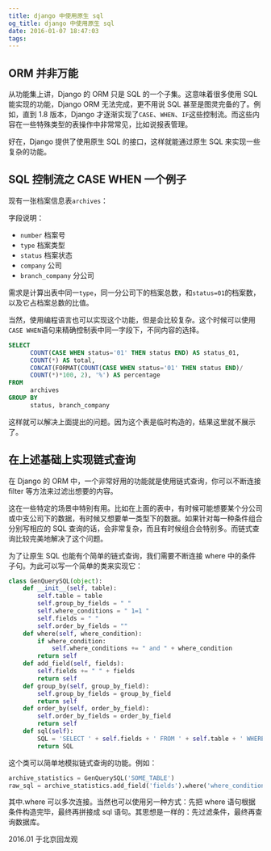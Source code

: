 ```yaml
---
title: django 中使用原生 sql
og_title: django 中使用原生 sql
date: 2016-01-07 18:47:03
tags:
---
```


## ORM 并非万能

从功能集上讲，Django 的 ORM 只是 SQL 的一个子集。这意味着很多使用 SQL 能实现的功能，Django ORM 无法完成，更不用说 SQL 甚至是图灵完备的了。例如，直到 1.8 版本，Django 才逐渐实现了`CASE`、`WHEN`、`IF`这些控制流。而这些内容在一些特殊类型的表操作中非常常见，比如说报表管理。

好在，Django 提供了使用原生 SQL 的接口，这样就能通过原生 SQL 来实现一些复杂的功能。

## SQL 控制流之 CASE WHEN 一个例子

现有一张档案信息表`archives`：

字段说明：
- `number` 档案号
- `type` 档案类型
- `status` 档案状态
- `company` 公司
- `branch_company` 分公司

需求是计算出表中同一`type`，同一分公司下的档案总数，和`status=01`的档案数，以及它占档案总数的比值。

当然，使用编程语言也可以实现这个功能，但是会比较复杂。这个时候可以使用`CASE WHEN`语句来精确控制表中同一字段下，不同内容的选择。

```sql
SELECT 
      COUNT(CASE WHEN status='01' THEN status END) AS status_01,
      COUNT(*) AS total,
      CONCAT(FORMAT(COUNT(CASE WHEN status='01' THEN status END)/
      COUNT(*)*100, 2), '%') AS percentage
FROM
      archives
GROUP BY
      status, branch_company
```

这样就可以解决上面提出的问题。因为这个表是临时构造的，结果这里就不展示了。

## 在上述基础上实现链式查询
在 Django 的 ORM 中，一个非常好用的功能就是使用链式查询，你可以不断连接 filter 等方法来过滤出想要的内容。

这在一些特定的场景中特别有用。比如在上面的表中，有时候可能想要某个分公司或中支公司下的数据，有时候又想要单一类型下的数据。如果针对每一种条件组合分别写相应的 SQL 查询的话，会非常复杂，而且有时候组合会特别多。而链式查询比较完美地解决了这个问题。

为了让原生 SQL 也能有个简单的链式查询，我们需要不断连接 where 中的条件子句。为此可以写一个简单的类来实现它：


```python
class GenQuerySQL(object):
    def __init__(self, table):
        self.table = table
        self.group_by_fields = " "
        self.where_conditions = " 1=1 "
        self.fields = " "
        self.order_by_fields = ""
    def where(self, where_condition):
        if where_condition:
            self.where_conditions += " and " + where_condition
        return self
    def add_field(self, fields):
        self.fields += " " + fields
        return self
    def group_by(self, group_by_field):
        self.group_by_fields = group_by_field
        return self
    def order_by(self, order_by_field):
        self.order_by_fields = order_by_field
        return self
    def sql(self):
        SQL = 'SELECT ' + self.fields + ' FROM ' + self.table + ' WHERE ' + self.where_conditions + ' GROUP BY ' + self.group_by_fields + ' ORDER BY ' + self.order_by_fields + ";"
        return SQL
```

这个类可以简单地模拟链式查询的功能。例如：

```python
archive_statistics = GenQuerySQL('SOME_TABLE')
raw_sql = archive_statistics.add_field('fields').where('where_condition').group_by('group_by_fields').order_by('order_by_fields').sql()
```

其中.where 可以多次连接。当然也可以使用另一种方式：先把 where 语句根据条件构造完毕，最终再拼接成 sql 语句。其思想是一样的：先过滤条件，最终再查询数据库。


2016.01 于北京回龙观